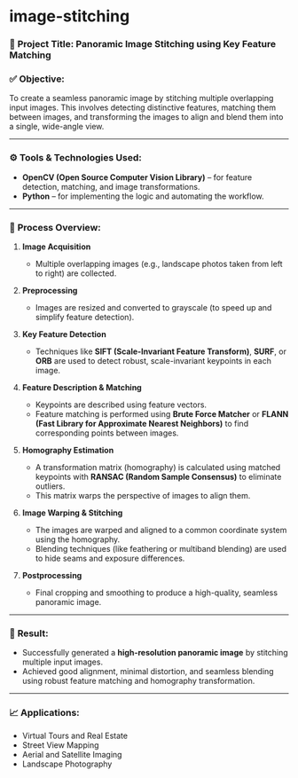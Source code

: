 # image-stitching


### 🧠 **Project Title: Panoramic Image Stitching using Key Feature Matching**

### ✅ **Objective:**

To create a seamless panoramic image by stitching multiple overlapping input images. This involves detecting distinctive features, matching them between images, and transforming the images to align and blend them into a single, wide-angle view.

---

### ⚙️ **Tools & Technologies Used:**

* **OpenCV (Open Source Computer Vision Library)** – for feature detection, matching, and image transformations.
* **Python** – for implementing the logic and automating the workflow.

---

### 🧪 **Process Overview:**

1. **Image Acquisition**

   * Multiple overlapping images (e.g., landscape photos taken from left to right) are collected.

2. **Preprocessing**

   * Images are resized and converted to grayscale (to speed up and simplify feature detection).

3. **Key Feature Detection**

   * Techniques like **SIFT (Scale-Invariant Feature Transform)**, **SURF**, or **ORB** are used to detect robust, scale-invariant keypoints in each image.

4. **Feature Description & Matching**

   * Keypoints are described using feature vectors.
   * Feature matching is performed using **Brute Force Matcher** or **FLANN (Fast Library for Approximate Nearest Neighbors)** to find corresponding points between images.

5. **Homography Estimation**

   * A transformation matrix (homography) is calculated using matched keypoints with **RANSAC (Random Sample Consensus)** to eliminate outliers.
   * This matrix warps the perspective of images to align them.

6. **Image Warping & Stitching**

   * The images are warped and aligned to a common coordinate system using the homography.
   * Blending techniques (like feathering or multiband blending) are used to hide seams and exposure differences.

7. **Postprocessing**

   * Final cropping and smoothing to produce a high-quality, seamless panoramic image.

---

### 🎯 **Result:**

* Successfully generated a **high-resolution panoramic image** by stitching multiple input images.
* Achieved good alignment, minimal distortion, and seamless blending using robust feature matching and homography transformation.

---

### 📈 **Applications:**

* Virtual Tours and Real Estate
* Street View Mapping
* Aerial and Satellite Imaging
* Landscape Photography

